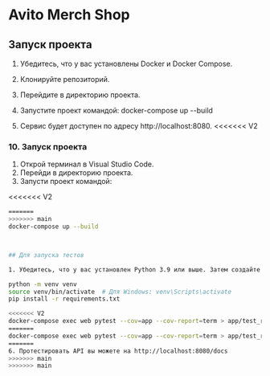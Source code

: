 # Avito Merch Shop

## Запуск проекта

1. Убедитесь, что у вас установлены Docker и Docker Compose.
2. Клонируйте репозиторий.
3. Перейдите в директорию проекта.
4. Запустите проект командой:
docker-compose up --build

5. Сервис будет доступен по адресу http://localhost:8080.
<<<<<<< V2

### 10. **Запуск проекта**

1. Открой терминал в Visual Studio Code.
2. Перейди в директорию проекта.
3. Запусти проект командой:

<<<<<<< V2
```bash
=======
>>>>>>> main
docker-compose up --build



## Для запуска тестов

1. Убедитесь, что у вас установлен Python 3.9 или выше. Затем создайте виртуальное окружение и установите зависимости:

python -m venv venv
source venv/bin/activate  # Для Windows: venv\Scripts\activate
pip install -r requirements.txt

<<<<<<< V2
docker-compose exec web pytest --cov=app --cov-report=term > app/test_results.txt
=======
docker-compose exec web pytest --cov=app --cov-report=term > app/test_results.txt
=======
6. Протестировать API вы можете на http://localhost:8080/docs
>>>>>>> main
>>>>>>> main
